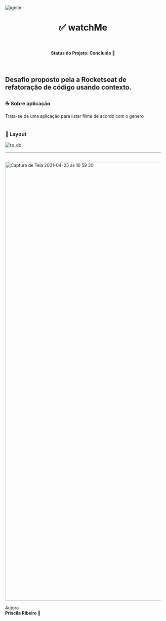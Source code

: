 



![ignite](https://user-images.githubusercontent.com/58517014/111157297-7d9c5f80-8575-11eb-8fc5-9fabbf9f6a20.png)

<h1 align="center">  ✅ watchMe</h1>
<br>

<h4 align="center"> 
   Status do Projeto: <b> Concluido 🎉</b>
</h4>
<br>

<h2> Desafio proposto pela a Rocketseat de refatoração de código usando contexto. <h2/>

<h3> ☕ Sobre aplicação </h3>
Trata-se de uma aplicação para listar filme de acordo com o genero
<br>

</ul>
<br>
<h3>🎨 Layout </h3>

![to_do](https://user-images.githubusercontent.com/58517014/111158058-5c883e80-8576-11eb-8d98-c6522c3be3f8.png)

________________________________
<br>

<img width="1420" alt="Captura de Tela 2021-04-05 às 10 59 30" src="https://user-images.githubusercontent.com/58517014/113582059-4bbf6b80-95fe-11eb-91df-9cafdd5287cc.png">
 <br />
 


Autora  <br> <b>Priscila Ribeiro</b> 💙
